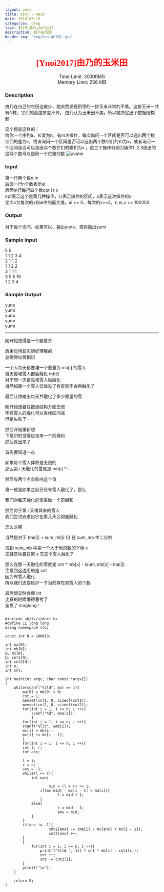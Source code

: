 ```yaml
---
layout: post
title: bzoj - 4810
date: 2018-03-15
categories: blog
tags: [ACM,莫队,bitset]
description: 挡不住风霜
header-img: "img/bzoj4810C.jpg"
---
```





<center><h1><font face="verdana" color="red"> [Ynoi2017]由乃的玉米田 </font></h1></center>

<center><font size="3" face="arial"> Time Limit: 30000MS </font></center>	 
<center><font size="3" face="arial"> Memory Limit: 256 MB </font></center>	 	



### Description

由乃在自己的农田边散步，她突然发现田里的一排玉米非常的不美。这排玉米一共有N株，它们的高度参差不齐。
由乃认为玉米田不美，所以她决定出个数据结构题<br>
 
这个题是这样的：<br>
给你一个序列a，长度为n，有m次操作，每次询问一个区间是否可以选出两个数它们的差为x，或者询问一个区间是否可以选出两个数它们的和为x，或者询问一个区间是否可以选出两个数它们的乘积为x ，这三个操作分别为操作1
,2,3选出的这两个数可以是同一个位置的数
![avater](https://raw.githubusercontent.com/seventeenjcinta/seventeenjcinta.GitHub.io/master/img/vv1(4).jpg)

### Input

第一行两个数n,m<br>
后面一行n个数表示ai<br>
后面m行每行四个数opt l r x<br>
opt表示这个是第几种操作，l,r表示操作的区间，x表示这次操作的x<br>
定义c为每次的x和ai中的最大值，ai >= 0，每次的x>=2，n,m,c <= 100000<br>

### Output

对于每个询问，如果可以，输出yuno，否则输出yumi<br>

### Sample Input

5 5<br>
1 1 2 3 4<br>
2 1 1 2<br>
1 1 2 2<br>
3 1 1 1<br>
3 5 5 16<br>
1 2 3 4<br>

### Sample Output

yuno<br>
yumi<br>
yuno<br>
yuno<br>
yumi<br>



***
刚开始觉得是一个题意杀<br>

后来觉得其实很好理解的<br>
总觉得似曾相识<br>

一个人每天都要堆一个重量为 ma[i] 的雪人<br>
每天每堆雪人都会融化 mb[i]<br>
对于同一天是先堆雪人后融化<br>
当然如果一个雪人已经没了肯定就不会再融化了<br>

最后让你输出每天共融化了多少重量的雪<br>

刚开始想着往数据结构方面去想<br>
毕竟雪人的融化可以当作区间减<br>
但是失败了= =<br>

然后开始重新想<br>
下意识的觉得应该来一个前缀和<br>
然后就出来了<br>

首先要知道一点<br>

如果每个雪人体积是无限的<br>
那么第 i 天融化的雪就是 mb[i] * i<br>

然后有两个点会影响这个值

第一就是如果之前已经有雪人融化了，那么

我们对每天融化的雪来做一个前缀和<br>

然后对于第 i 天堆其来的雪人<br>
我们尝试去求出它在第几天会彻底融化<br>

怎么求呢<br>

当然是对于 (ma[i] + sum_mb[i  1]) 在 sum_mb 中二分啦<br>

找到 sum_mb 中第一个大于他的数的下标 x<br>
这就意味着在第 x 天这个雪人融化了<br>

那么在那一天融化的雪就是 cnt * mb[x] - (sum_mb[x] - ma[i])<br>
注意到这边用的是 cnt<br>
因为有雪人融化<br>
所以我们还要维护一下当前存在的雪人的个数<br>

最后很显然会爆 int<br>
比赛的时候懒得思考了<br>
全换了 longlong！<br>


<pre><code>
#include &lt;bits/stdc++.h&gt;
#define LL long long
using namespace std;

const int N = 100010;

int ma[N];
int mb[N];
LL mc[N];
LL cnt1[N];
int cnt2[N];
int n;
int cnt;

int main(int argc, char const *argv[])
{
	while(scanf("%lld", &n) == 1){
	    ma[0] = mb[0] = 0;
	    cnt = 1;
	    memset(cnt1, 0, sizeof(cnt1));
	    memset(cnt2, 0, sizeof(cnt2));
	    for(int i = 1; i <= n; i ++){
	    	scanf("%d", &ma[i]);
    	    }
	    for(int i = 1; i <= n; i ++){
		scanf("%lld", &mb[i]);
		mc[i] = mb[i];
		mc[i] += mc[i - 1];
	    }
	    for(int i = 1; i <= n; i ++){
		int l, r;
		int ans;

		l = i;
		r = n;
		ans = -1;
		while(l <= r){
		    int mid;

                    mid = (l + r) >> 1;
	     	    if(mc[mid] - mc[i - 1] < ma[i]){
                        l = mid + 1;
	    	    }
		    else{
                        r = mid - 1;
                        ans = mid;
	  	    }
		}
		if(ans != -1){
                    cnt1[ans] -= (ma[i] - mc[ans] + mc[i - 1]);
                    cnt2[ans] ++;
		}
	    }
    	    for(int i = 1; i <= n; i ++){
                printf("%lld ", 1ll * cnt * mb[i] - cnt1[i]);
                cnt ++;
                cnt -= cnt2[i];
	    }
	    printf("\n");
	}

	return 0;
}
